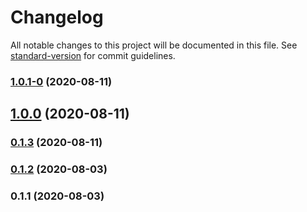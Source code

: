 # Changelog

All notable changes to this project will be documented in this file. See [standard-version](https://github.com/conventional-changelog/standard-version) for commit guidelines.

### [1.0.1-0](///compare/v1.0.0...v1.0.1-0) (2020-08-11)

## [1.0.0](///compare/v0.1.3...v1.0.0) (2020-08-11)

### [0.1.3](///compare/v0.1.2...v0.1.3) (2020-08-11)

### [0.1.2](///compare/v0.1.1...v0.1.2) (2020-08-03)

### 0.1.1 (2020-08-03)
